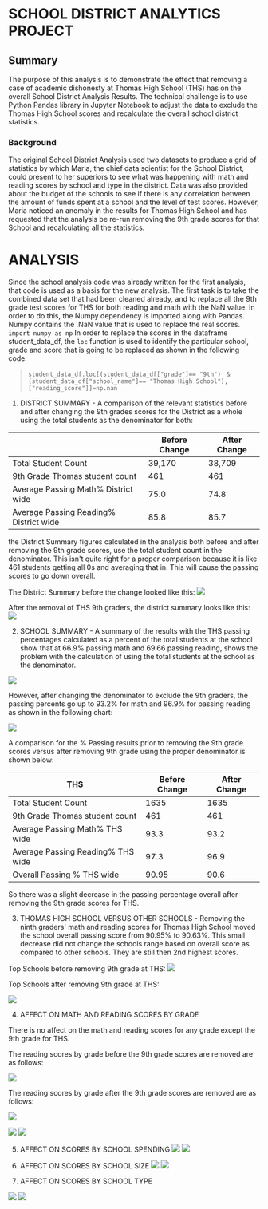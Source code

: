 # SCHOOL DISTRICT ANALYTICS PROJECT
## Summary
The purpose of this analysis is to demonstrate the effect that removing a case of academic dishonesty at Thomas High School (THS) has on the overall School District Analysis Results. The technical challenge is to use Python Pandas library in Jupyter Notebook to adjust the data to exclude the Thomas High School scores and recalculate the overall school district statistics.    
### Background
The original School District Analysis used two datasets to produce a grid of statistics by which Maria, the chief data scientist for the School District, could present to her superiors to see what was happening with math and reading scores by school and type in the district.  Data was also provided about the budget of the schools to see if there is any correlation between the amount of funds spent at a school and the level of test scores.  However, Maria noticed an anomaly in the results for Thomas High School and has requested that the analysis be re-run removing the 9th grade scores for that School and recalculating all the statistics.
# ANALYSIS
Since the school analysis code was already written for the first analysis, that code is used as a basis for the new analysis.  The first task is to take the combined data set that had been cleaned already, and to replace all the 9th grade test scores for THS for both reading and math with the NaN value.  In order to do this, the Numpy dependency is imported along with Pandas.  Numpy contains the .NaN value that is used to replace the real scores. 
  ```import numpy as np```
In order to replace the scores in the dataframe student_data_df, the ```loc``` function is used to identify the particular school, grade and score that is going to be replaced as shown in the following code:  

>```student_data_df.loc[(student_data_df["grade"]== "9th") ```
```& (student_data_df["school_name"]== "Thomas High School"),["reading_score"]]=np.nan```
  
1.  DISTRICT SUMMARY - A comparison of the relevant statistics before and after changing the 9th grades scores for the District as a whole using the total students as the denominator for both:  
  
||Before Change | After Change|
|----------|---------------|---------------|
| Total Student Count | 39,170 | 38,709 |
| 9th Grade Thomas student count| 461| 461|
| Average Passing Math% District wide | 75.0 | 74.8|
| Average Passing Reading% District wide | 85.8 | 85.7|
  
the District Summary figures calculated in the analysis both before and after removing the 9th grade scores, use the total student count in the denominator.  This isn't quite right for a proper comparison because it is like 461 students getting all 0s and averaging that in.  This will cause the passing scores to go down overall.  

The District Summary before the change looked like this:
![](https://github.com/xactuary/School_District_Analysis/blob/master/Resources/Dist_Sum_before.PNG)
  
After the removal of THS 9th graders, the district summary looks like this:
![](https://github.com/xactuary/School_District_Analysis/blob/master/Resources/Dist_Sum_after.PNG)
 


2.  SCHOOL SUMMARY - A summary of the results with the THS passing percentages calculated as a percent of the total students at the school show that at 66.9% passing math and 69.66 passing reading, shows the problem with the calculation of using the total students at the school as the denominator.

![](https://github.com/xactuary/School_District_Analysis/blob/master/Resources/Summary_by_school_before.PNG)
  
However, after changing the denominator to exclude the 9th graders, the passing percents go up to 93.2% for math and 96.9% for passing reading as shown in the following chart:

![](https://github.com/xactuary/School_District_Analysis/blob/master/Resources/Summary_by_school-after.PNG)

A comparison for the % Passing results prior to removing the 9th grade scores versus after removing 9th grade using the proper denominator is shown below:
  

|THS|Before Change | After Change|
|----------|---------------|---------------|
| Total Student Count | 1635 | 1635 |
| 9th Grade Thomas student count| 461| 461|
| Average Passing Math% THS wide | 93.3 | 93.2|
| Average Passing Reading% THS wide | 97.3 | 96.9|
| Overall Passing % THS wide |90.95 | 90.6|
  
So there was a slight decrease in the passing percentage overall after removing the 9th grade scores for THS.

  

3.  THOMAS HIGH SCHOOL VERSUS OTHER SCHOOLS - Removing the ninth graders' math and reading scores for Thomas High School moved the school overall passing score from 90.95% to  90.63%.  This small decrease did not change the schools range based on overall score as compared to other schools.  They are still then 2nd highest scores. 

Top Schools before removing 9th grade at THS:
![](https://github.com/xactuary/School_District_Analysis/blob/master/Resources/top%20schools%20before.PNG)
  
Top Schools after removing 9th grade at THS:

![](https://github.com/xactuary/School_District_Analysis/blob/master/Resources/Rank%20by%20school.PNG)

4. AFFECT ON MATH AND READING SCORES BY GRADE

There is no affect on the math and reading scores for any grade except the 9th grade for THS.  

The reading scores by grade before the 9th grade scores are removed are as follows:
  
![](https://github.com/xactuary/School_District_Analysis/blob/master/Resources/befiore%20reading.PNG)

The reading scores by grade after the 9th grade scores are removed are as follows:
  
![](https://github.com/xactuary/School_District_Analysis/blob/master/Resources/after%20reading.PNG)
  
![](https://github.com/xactuary/School_District_Analysis/blob/master/Resources/after%20math.PNG)
![](https://github.com/xactuary/School_District_Analysis/blob/master/Resources/after%20reading.PNG)

5. AFFECT ON SCORES BY SCHOOL SPENDING
![](https://github.com/xactuary/School_District_Analysis/blob/master/Resources/bofre%20spending.PNG)
![](https://github.com/xactuary/School_District_Analysis/blob/master/Resources/after%20budget.PNG)


6. AFFECT ON SCORES BY SCHOOL SIZE
![](https://github.com/xactuary/School_District_Analysis/blob/master/Resources/before%20size.PNG)
![]( https://github.com/xactuary/School_District_Analysis/blob/master/Resources/after%20size.PNG)
  
7. AFFECT ON SCORES BY SCHOOL TYPE
  
![](https://github.com/xactuary/School_District_Analysis/blob/master/Resources/before%20by%20district.PNG) 
![](https://github.com/xactuary/School_District_Analysis/blob/master/Resources/after%20type.PNG) 

